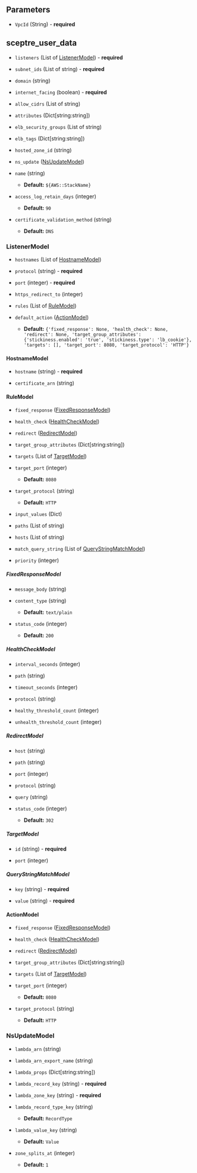 ## Parameters

- `VpcId` (String) - **required**



## sceptre_user_data

- `listeners` (List of [ListenerModel](#ListenerModel)) - **required**

- `subnet_ids` (List of string) - **required**

- `domain` (string)

- `internet_facing` (boolean) - **required**

- `allow_cidrs` (List of string)

- `attributes` (Dict[string:string])

- `elb_security_groups` (List of string)

- `elb_tags` (Dict[string:string])

- `hosted_zone_id` (string)

- `ns_update` ([NsUpdateModel](#NsUpdateModel))

- `name` (string)
  - **Default:** `${AWS::StackName}`

- `access_log_retain_days` (integer)
  - **Default:** `90`

- `certificate_validation_method` (string)
  - **Default:** `DNS`



### ListenerModel

- `hostnames` (List of [HostnameModel](#HostnameModel))

- `protocol` (string) - **required**

- `port` (integer) - **required**

- `https_redirect_to` (integer)

- `rules` (List of [RuleModel](#RuleModel))

- `default_action` ([ActionModel](#ActionModel))
  - **Default:** `{'fixed_response': None, 'health_check': None, 'redirect': None, 'target_group_attributes': {'stickiness.enabled': 'true', 'stickiness.type': 'lb_cookie'}, 'targets': [], 'target_port': 8080, 'target_protocol': 'HTTP'}`



#### HostnameModel

- `hostname` (string) - **required**

- `certificate_arn` (string)



#### RuleModel

- `fixed_response` ([FixedResponseModel](#FixedResponseModel))

- `health_check` ([HealthCheckModel](#HealthCheckModel))

- `redirect` ([RedirectModel](#RedirectModel))

- `target_group_attributes` (Dict[string:string])

- `targets` (List of [TargetModel](#TargetModel))

- `target_port` (integer)
  - **Default:** `8080`

- `target_protocol` (string)
  - **Default:** `HTTP`

- `input_values` (Dict)

- `paths` (List of string)

- `hosts` (List of string)

- `match_query_string` (List of [QueryStringMatchModel](#QueryStringMatchModel))

- `priority` (integer)



##### FixedResponseModel

- `message_body` (string)

- `content_type` (string)
  - **Default:** `text/plain`

- `status_code` (integer)
  - **Default:** `200`



##### HealthCheckModel

- `interval_seconds` (integer)

- `path` (string)

- `timeout_seconds` (integer)

- `protocol` (string)

- `healthy_threshold_count` (integer)

- `unhealth_threshold_count` (integer)



##### RedirectModel

- `host` (string)

- `path` (string)

- `port` (integer)

- `protocol` (string)

- `query` (string)

- `status_code` (integer)
  - **Default:** `302`



##### TargetModel

- `id` (string) - **required**

- `port` (integer)



##### QueryStringMatchModel

- `key` (string) - **required**

- `value` (string) - **required**



#### ActionModel

- `fixed_response` ([FixedResponseModel](#FixedResponseModel))

- `health_check` ([HealthCheckModel](#HealthCheckModel))

- `redirect` ([RedirectModel](#RedirectModel))

- `target_group_attributes` (Dict[string:string])

- `targets` (List of [TargetModel](#TargetModel))

- `target_port` (integer)
  - **Default:** `8080`

- `target_protocol` (string)
  - **Default:** `HTTP`



### NsUpdateModel

- `lambda_arn` (string)

- `lambda_arn_export_name` (string)

- `lambda_props` (Dict[string:string])

- `lambda_record_key` (string) - **required**

- `lambda_zone_key` (string) - **required**

- `lambda_record_type_key` (string)
  - **Default:** `RecordType`

- `lambda_value_key` (string)
  - **Default:** `Value`

- `zone_splits_at` (integer)
  - **Default:** `1`

